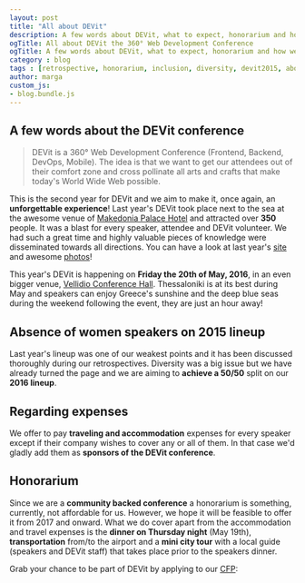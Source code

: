 ```yaml
---
layout: post
title: "All about DEVit"
description: A few words about DEVit, what to expect, honorarium and how we tackle diversity and inclusion
ogTitle: All about DEVit the 360° Web Development Conference
ogTitle: A few words about DEVit, what to expect, honorarium and how we tackle diversity and inclusion
category : blog
tags : [retrospective, honorarium, inclusion, diversity, devit2015, about, mea culpa]
author: marga
custom_js:
- blog.bundle.js
---
```



## A few words about the DEVit conference

>DEVit is a 360° Web Development Conference (Frontend, Backend, DevOps, Mobile). The idea is that we want to get our attendees out of their comfort zone and cross pollinate all arts and crafts that make today's World Wide Web possible.

This is the second year for DEVit and we aim to make it, once again, an **unforgettable experience**! Last year's DEVit took place next to the sea at the awesome venue of [Makedonia Palace Hotel](http://www.makedoniapalace.com/) and attracted over **350** people. It was a blast for every speaker, attendee and DEVit volunteer. We had such a great time and highly valuable pieces of knowledge were disseminated towards all directions. You can have a look at last year's [site](http://devitconf.org/2015/) and awesome [photos](https://www.flickr.com/photos/131931106@N08/sets/72157653228840910/)!

This year's DEVit is happening on **Friday the 20th of May, 2016**, in an even bigger venue, [Vellidio Conference Hall](http://www.helexpo.gr/en/thessaloniki%20vellidis). Thessaloniki is at its best during May and speakers can enjoy Greece's sunshine and the deep blue seas during the weekend following the event, they are just an hour away!

## Absence of women speakers on 2015 lineup

Last year's lineup was one of our weakest points and it has been discussed thoroughly during our retrospectives. Diversity was a big issue but we have already turned the page and we are aiming to **achieve a 50/50** split on our **2016 lineup**.

## Regarding expenses

We offer to pay **traveling and accommodation** expenses for every speaker except if their company wishes to cover any or all of them.  In that case we'd gladly add them as **sponsors of the DEVit conference**.

## Honorarium

Since we are a **community backed conference** a honorarium is something, currently, not affordable for us. However, we hope it will be feasible to offer it from 2017 and onward. What we do cover apart from the accommodation and travel expenses is the **dinner on Thursday night** (May 19th), **transportation** from/to the airport and a **mini city tour** with a local guide (speakers and DEVit staff) that takes place prior to the speakers dinner.

Grab your chance to be part of DEVit by applying to our [CFP](https://docs.google.com/forms/d/1WOPx_vhoXwR4HBYp3HVAkr5OkV-ysiYbWz4WINsCR_Q/viewform?c=0&w=1):
